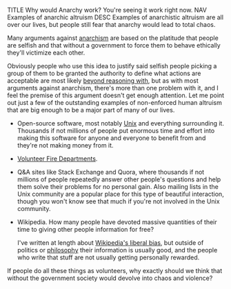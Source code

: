 TITLE Why would Anarchy work? You're seeing it work right now.
NAV Examples of anarchic altruism
DESC Examples of anarchistic altruism are all over our lives, but people still fear that anarchy would lead to total chaos.

Many arguments against [anarchism](/protagonism/anarchism) are based on the platitude that people are selfish and that without a government to force them to behave ethically they'll victimize each other.

Obviously people who use this idea to justify said selfish people picking a group of them to be granted the authority to define what actions are acceptable are most likely [beyond reasoning with](/argument/evasion), but as with most arguments against anarchism, there's more than one problem with it, and I feel the premise of this argument doesn't get enough attention. Let me point out just a few of the outstanding examples of non-enforced human altruism that are big enough to be a major part of many of our lives.

* Open-source software, most notably [Unix](/software/why_unix) and everything surrounding it. Thousands if not millions of people put enormous time and effort into making this software for anyone and everyone to benefit from and they're not making money from it.

* <a rel="nofollow" href="https://en.wikipedia.org/wiki/Volunteer_fire_department">Volunteer Fire Departments</a>.

* Q&A sites like Stack Exchange and Quora, where thousands if not millions of people repeatedly answer other people's questions and help them solve their problems for no personal gain. Also mailing lists in the Unix community are a popular place for this type of beautiful interaction, though you won't know see that much if you're not involved in the Unix community.

* Wikipedia. How many people have devoted massive quantities of their time to giving other people information for free?

	I've written at length about [Wikipedia's liberal bias](/argument/wikipedia_bias), but outside of politics or [philosophy](/argument/philosophy) their information is usually good, and the people who write that stuff are not usually getting personally rewarded.

If people do all these things as volunteers, why exactly should we think that without the government society would devolve into chaos and violence?
